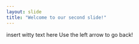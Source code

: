 ```yaml
---
layout: slide
title: "Welcome to our second slide!"
---
```

insert witty text here
Use the left arrow to go back!
